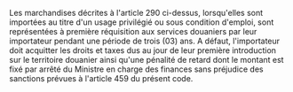 Les marchandises décrites à l'article 290 ci-dessus,
lorsqu'elles sont importées au titre d'un usage privilégié ou sous
condition d'emploi, sont représentées à première réquisition aux
services douaniers par leur importateur pendant une période de trois
(03) ans.
A défaut, l'importateur doit acquitter les droits et taxes dus au jour
de leur première introduction sur le territoire douanier ainsi qu'une
pénalité de retard dont le montant est fixé par arrêté du Ministre en
charge des finances sans préjudice des sanctions prévues à l'article 459
du présent code.
